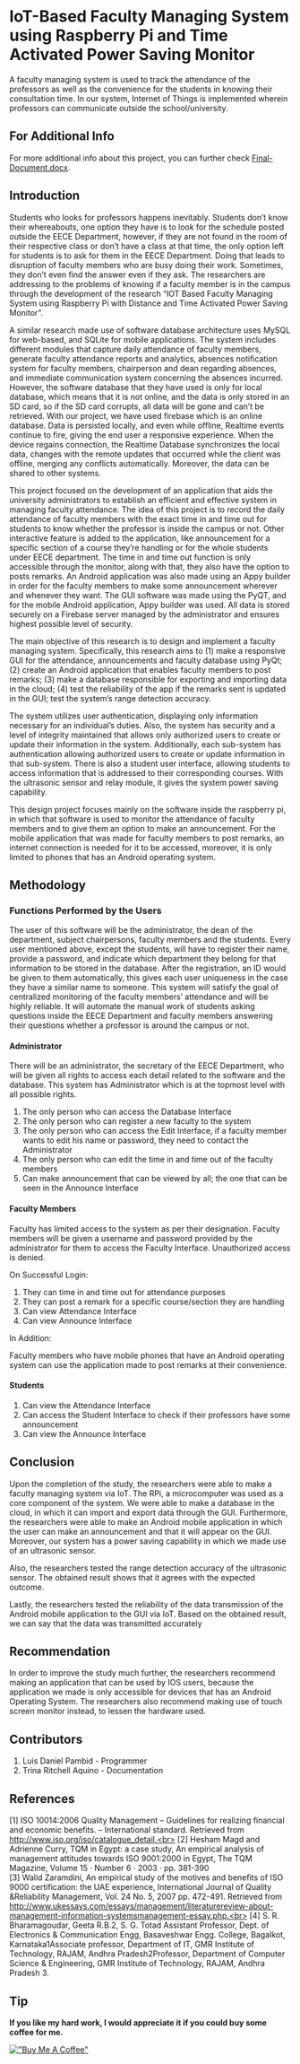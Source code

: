 # IoT-Based Faculty Managing System using Raspberry Pi and Time Activated Power Saving Monitor
A faculty managing system is used to track the attendance of the professors as well as the convenience for the students in knowing their consultation time. In our system, Internet of Things is implemented wherein professors can communicate outside the school/university.

## For Additional Info
For more additional info about this project, you can further check [Final-Document.docx](./Final-Document.docx).

## Introduction
Students who looks for professors happens inevitably. Students don’t know their whereabouts, one option they have is to look for the schedule posted outside the EECE Department, however, if they are not found in the room of their respective class or don’t have a class at that time, the only option left for students is to ask for them in the EECE Department. Doing that leads to disruption of faculty members who are busy doing their work. Sometimes, they don’t even find the answer even if they ask. The researchers are addressing to the problems of knowing if a faculty member is in the campus through the development of the research “IOT Based Faculty Managing System using Raspberry Pi with Distance and Time Activated Power Saving Monitor”.

A similar research made use of software database architecture uses MySQL for web-based, and SQLite for mobile applications. The system includes different modules that capture daily attendance of faculty members, generate faculty attendance reports and analytics, absences notification system for faculty members, chairperson and dean regarding absences, and immediate communication system concerning the absences incurred. However, the software database that they have used is only for local database, which means that it is not online, and the data is only stored in an SD card, so if the SD card corrupts, all data will be gone and can’t be retrieved. With our project, we have used firebase which is an online database. Data is persisted locally, and even while offline, Realtime events continue to fire, giving the end user a responsive experience. When the device regains connection, the Realtime Database synchronizes the local data, changes with the remote updates that occurred while the client was offline, merging any conflicts automatically. Moreover, the data can be shared to other systems.

This project focused on the development of an application that aids the university administrators to establish an efficient and effective system in managing faculty attendance. The idea of this project is to record the daily attendance of faculty members with the exact time in and time out for students to know whether the professor is inside the campus or not. Other interactive feature is added to the application, like announcement for a specific section of a course they’re handling or for the whole students under EECE department. The time in and time out function is only accessible through the monitor, along with that, they also have the option to posts remarks. An Android application was also made using an Appy builder in order for the faculty members to make some announcement wherever and whenever they want. The GUI software was made using the PyQT, and for the mobile Android application, Appy builder was used. All data is stored securely on a Firebase server managed by the administrator and ensures highest possible level of security.

The main objective of this research is to design and implement a faculty managing system. Specifically, this research aims to (1) make a responsive GUI for the attendance, announcements and faculty database using PyQt; (2) create an Android application that enables faculty members to post remarks; (3) make a database responsible for exporting and importing data in the cloud; (4) test the reliability of the app if the remarks sent is updated in the GUI; test the system’s range detection accuracy.

The system utilizes user authentication, displaying only information necessary for an individual’s duties. Also, the system has security and a level of integrity maintained that allows only authorized users to create or update their information in the system. Additionally, each sub-system has authentication allowing authorized users to create or update information in that sub-system. There is also a student user interface, allowing students to access information that is addressed to their corresponding courses. With the ultrasonic sensor and relay module, it gives the system power saving capability.

This design project focuses mainly on the software inside the raspberry pi, in which that software is used to monitor the attendance of faculty members and to give them an option to make an announcement. For the mobile application that was made for faculty members to post remarks, an internet connection is needed for it to be accessed, moreover, it is only limited to phones that has an Android operating system.

## Methodology
### Functions Performed by the Users
The user of this software will be the administrator, the dean of the department, subject chairpersons, faculty members and the students. Every user mentioned above, except the students, will have to register their name, provide a password, and indicate which department they belong for that information to be stored in the database. After the registration, an ID would be given to them automatically, this gives each user uniqueness in the case they have a similar name to someone. This system will satisfy the goal of centralized monitoring of the faculty members’ attendance and will be highly reliable. It will automate the manual work of students asking questions inside the EECE Department and faculty members answering their questions whether a professor is around the campus or not.

#### Administrator
There will be an administrator, the secretary of the EECE Department, who will be given all rights to access each detail related to the software and the database. This system has Administrator which is at the topmost level with all possible rights.

1. The only person who can access the Database Interface
2. The only person who can register a new faculty to the system
3. The only person who can access the Edit Interface, if a faculty member wants to edit his name or password, they need to contact the Administrator
4. The only person who can edit the time in and time out of the faculty members
5. Can make announcement that can be viewed by all; the one that can be seen in the Announce Interface

#### Faculty Members
Faculty has limited access to the system as per their designation. Faculty members will be given a username and password provided by the administrator for them to access the Faculty Interface. Unauthorized access is denied.

On Successful Login:

1. They can time in and time out for attendance purposes
1. They can post a remark for a specific course/section they are handling
1. Can view Attendance Interface
1. Can view Announce Interface

In Addition:

Faculty members who have mobile phones that have an Android operating system can use the application made to post remarks at their convenience.

#### Students
1. Can view the Attendance Interface
1. Can access the Student Interface to check if their professors have some announcement
1. Can view the Announce Interface

## Conclusion
Upon the completion of the study, the researchers were able to make a faculty managing system via IoT. The RPi, a microcomputer was used as a core component of the system. We were able to make a database in the cloud, in which it can import and export data through the GUI. Furthermore, the researchers were able to make an Android mobile application in which the user can make an announcement and that it will appear on the GUI. Moreover, our system has a power saving capability in which we made use of an ultrasonic sensor.

Also, the researchers tested the range detection accuracy of the ultrasonic sensor. The obtained result shows that it agrees with the expected outcome.

Lastly, the researchers tested the reliability of the data transmission of the Android mobile application to the GUI via IoT. Based on the obtained result, we can say that the data was transmitted accurately

## Recommendation
In order to improve the study much further, the researchers recommend making an application that can be used by IOS users, because the application we made is only accessible for devices that has an Android Operating System. The researchers also recommend making use of touch screen monitor instead, to lessen the hardware used.

## Contributors
1. Luis Daniel Pambid - Programmer
2. Trina Ritchell Aquino - Documentation

## References
[1] ISO 10014:2006 Quality Management – Guidelines for realizing financial and economic benefits. – International standard. Retrieved from http://www.iso.org/iso/catalogue_detail.<br>
[2] Hesham Magd and Adrienne Curry, TQM in Egypt: a case study, An empirical analysis of management attitudes towards ISO 9001:2000 in Egypt, The TQM Magazine, Volume 15 · Number 6 · 2003 · pp. 381-390<br>
[3] Walid Zaramdini, An empirical study of the motives and benefits of ISO 9000 certification: the UAE experience, International Journal of Quality &Reliability Management, Vol. 24 No. 5, 2007 pp. 472-491. Retrieved from http://www.ukessays.com/essays/management/literaturereview-about-management-information-systemsmanagement-essay.php.<br>
[4] S. R. Bharamagoudar, Geeta R.B.2, S. G. Totad Assistant Professor, Dept. of Electronics & Communication Engg, Basaveshwar Engg. College, Bagalkot, Karnataka1Associate professor, Department of IT, GMR Institute of Technology, RAJAM, Andhra Pradesh2Professor, Department of Computer Science & Engineering, GMR Institute of Technology, RAJAM, Andhra Pradesh 3.<br>

## Tip
**If you like my hard work, I would appreciate it if you could buy some coffee for me.**

[!["Buy Me A Coffee"](https://www.buymeacoffee.com/assets/img/custom_images/orange_img.png)](https://www.buymeacoffee.com/frosteen)